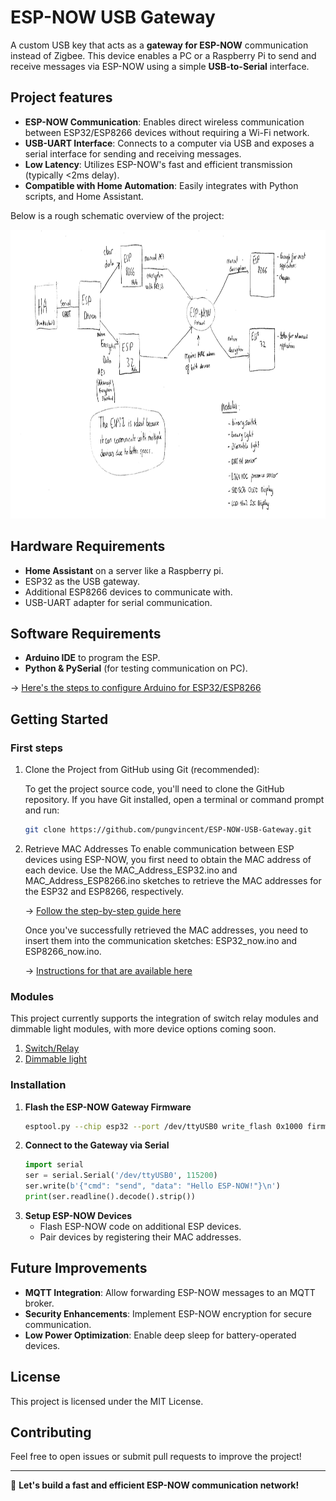 # ESP-NOW USB Gateway

A custom USB key that acts as a **gateway for ESP-NOW** communication instead of Zigbee. This device enables a PC or a Raspberry Pi to send and receive messages via ESP-NOW using a simple **USB-to-Serial** interface.

## Project features
- **ESP-NOW Communication**: Enables direct wireless communication between ESP32/ESP8266 devices without requiring a Wi-Fi network.
- **USB-UART Interface**: Connects to a computer via USB and exposes a serial interface for sending and receiving messages.
- **Low Latency**: Utilizes ESP-NOW's fast and efficient transmission (typically <2ms delay).
- **Compatible with Home Automation**: Easily integrates with Python scripts, and Home Assistant.

Below is a rough schematic overview of the project:

<img src="docs/images/Project_plan.jpg" alt="Project_plan" width="900" height="462">

## Hardware Requirements
- **Home Assistant** on a server like a Raspberry pi.
- ESP32 as the USB gateway.
- Additional ESP8266 devices to communicate with.
- USB-UART adapter for serial communication.

## Software Requirements
- **Arduino IDE** to program the ESP.
- **Python & PySerial** (for testing communication on PC).

→ [Here's the steps to configure Arduino for ESP32/ESP8266](Docs/Arduino_ESP32_ESP8266_manual.md)

## Getting Started

### First steps
   
   1. Clone the Project from GitHub using Git (recommended):

      To get the project source code, you'll need to clone the GitHub repository.
      If you have Git installed, open a terminal or command prompt and run:

      ```bash
      git clone https://github.com/pungvincent/ESP-NOW-USB-Gateway.git
      ```
   2. Retrieve MAC Addresses
      To enable communication between ESP devices using ESP-NOW, you first need to obtain the MAC address of each device.
      Use the MAC_Address_ESP32.ino and MAC_Address_ESP8266.ino sketches to retrieve the MAC addresses for the ESP32 and ESP8266, respectively.

      → [Follow the step-by-step guide here](Docs/Get_MAC_Adress_mini_manual.md)

      Once you've successfully retrieved the MAC addresses, you need to insert them into the communication sketches: ESP32_now.ino and ESP8266_now.ino.

      → [Instructions for that are available here](Docs/Set_MAC_Adress_mini_manual.md)

### Modules

This project currently supports the integration of switch relay modules and dimmable light modules, with more device options coming soon.

 1. [Switch/Relay](Docs/SwitchRelay_summary.md)
 2. [Dimmable light](Docs/Dimmable_light_summary.md)


### Installation
1. **Flash the ESP-NOW Gateway Firmware**
   ```bash
   esptool.py --chip esp32 --port /dev/ttyUSB0 write_flash 0x1000 firmware.bin
   ```
2. **Connect to the Gateway via Serial**
   ```python
   import serial
   ser = serial.Serial('/dev/ttyUSB0', 115200)
   ser.write(b'{"cmd": "send", "data": "Hello ESP-NOW!"}\n')
   print(ser.readline().decode().strip())
   ```
3. **Setup ESP-NOW Devices**
   - Flash ESP-NOW code on additional ESP devices.
   - Pair devices by registering their MAC addresses.

## Future Improvements
- **MQTT Integration**: Allow forwarding ESP-NOW messages to an MQTT broker.
- **Security Enhancements**: Implement ESP-NOW encryption for secure communication.
- **Low Power Optimization**: Enable deep sleep for battery-operated devices.

## License
This project is licensed under the MIT License.

## Contributing
Feel free to open issues or submit pull requests to improve the project!

---

🚀 **Let's build a fast and efficient ESP-NOW communication network!**